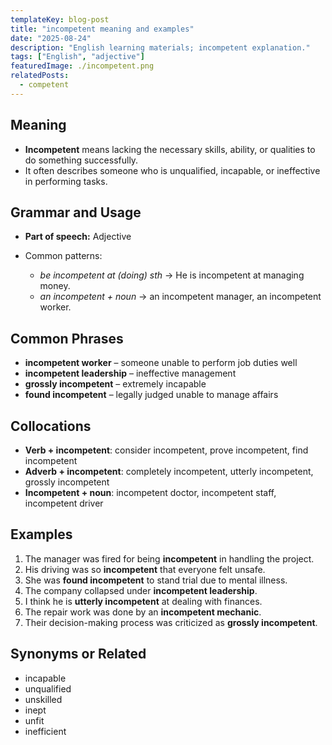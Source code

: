 ```yaml
---
templateKey: blog-post
title: "incompetent meaning and examples"
date: "2025-08-24"
description: "English learning materials; incompetent explanation."
tags: ["English", "adjective"]
featuredImage: ./incompetent.png
relatedPosts:
  - competent
---
```


## Meaning

- **Incompetent** means lacking the necessary skills, ability, or qualities to do something successfully.
- It often describes someone who is unqualified, incapable, or ineffective in performing tasks.

## Grammar and Usage

- **Part of speech:** Adjective
- Common patterns:

  - _be incompetent at (doing) sth_ → He is incompetent at managing money.
  - _an incompetent + noun_ → an incompetent manager, an incompetent worker.

## Common Phrases

- **incompetent worker** – someone unable to perform job duties well
- **incompetent leadership** – ineffective management
- **grossly incompetent** – extremely incapable
- **found incompetent** – legally judged unable to manage affairs

## Collocations

- **Verb + incompetent**: consider incompetent, prove incompetent, find incompetent
- **Adverb + incompetent**: completely incompetent, utterly incompetent, grossly incompetent
- **Incompetent + noun**: incompetent doctor, incompetent staff, incompetent driver

## Examples

1. The manager was fired for being **incompetent** in handling the project.
2. His driving was so **incompetent** that everyone felt unsafe.
3. She was **found incompetent** to stand trial due to mental illness.
4. The company collapsed under **incompetent leadership**.
5. I think he is **utterly incompetent** at dealing with finances.
6. The repair work was done by an **incompetent mechanic**.
7. Their decision-making process was criticized as **grossly incompetent**.

## Synonyms or Related

- incapable
- unqualified
- unskilled
- inept
- unfit
- inefficient
